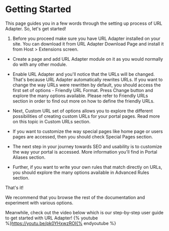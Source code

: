 # Getting Started

This page guides you in a few words through the setting up process of URL Adapter. So, let's get started!

1. Before you proceed make sure you have URL Adapter installed on your site. You can download it from URL Adapter Download Page and install it from Host > Extensions screen.

* Create a page and add URL Adapter module on it as you would normally do with any other module. 

* Enable URL Adapter and you'll notice that the URLs will be changed. That's because URL Adapter automatically rewrites URLs. If you want to change the way URLs were rewritten by default, you should access the first set of options - Friendly URL Format. Press Change button and explore the many options available. Please refer to Friendly URLs section in order to find out more on how to define the friendly URLs.

* Next, Custom URL set of options allows you to explore the different possibilities of creating custom URLs for your portal pages. Read more on this topic in Custom URLs section.

* If you want to customize the way special pages like home page or users pages are accessed, then you should check Special Pages section.

* The next step in your journey towards SEO and usability is to customize the way your portal is accessed. More information you'll find in Portal Aliases section.

* Further, if you want to write your own rules that match directly on URLs, you should explore the many options available in Advanced Rules section.

That's it!

We recommend that you browse the rest of the documentation and experiment with various options.

Meanwhile, check out the video below which is our step-by-step user guide to get started with URL Adapter!
{% youtube %}https://youtu.be/pk0YHxwzROI{% endyoutube %}